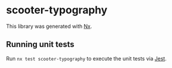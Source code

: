 # scooter-typography

This library was generated with [Nx](https://nx.dev).

## Running unit tests

Run `nx test scooter-typography` to execute the unit tests via
[Jest](https://jestjs.io).
